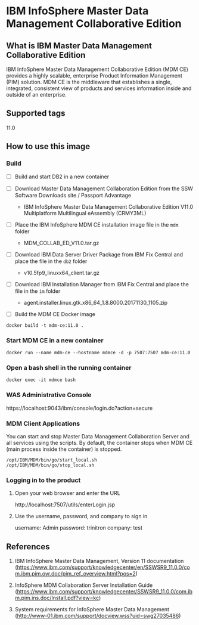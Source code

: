 # IBM InfoSphere Master Data Management Collaborative Edition

## What is IBM Master Data Management Collaborative Edition

IBM InfoSphere Master Data Management Collaborative Edition (MDM CE) provides a highly scalable, enterprise Product Information Management (PIM) solution. MDM CE is the middleware that establishes a single, integrated, consistent view of products and services information inside and outside of an enterprise.

## Supported tags

11.0

## How to use this image

### Build

- [ ] Build and start DB2 in a new container

- [ ] Download Master Data Management Collaboration Edition from the SSW Software Downloads site / Passport Advantage

	* IBM InfoSphere Master Data Management Collaborative Edition V11.0 Multiplatform Multilingual eAssembly (CRMY3ML)

- [ ] Place the IBM InfoSphere MDM CE installation image file in the ```mdm``` folder

	* MDM_COLLAB_ED_V11.0.tar.gz

- [ ] Download IBM Data Server Driver Package from IBM Fix Central and place the file in the ```db2``` folder

	* v10.5fp9_linuxx64_client.tar.gz

- [ ] Download IBM Installation Manager from IBM Fix Central and place the file in the ```im``` folder

	* agent.installer.linux.gtk.x86_64_1.8.8000.20171130_1105.zip

- [ ] Build the MDM CE Docker image

```
docker build -t mdm-ce:11.0 .
```

### Start MDM CE in a new container

```
docker run --name mdm-ce --hostname mdmce -d -p 7507:7507 mdm-ce:11.0
```

<!--
docker run --name mdm-ce --hostname mdmce -d -p 7507:7507 -p 9043:9043 -p 9443:9443 mdm-ce:11.0
xhost + 192.168.8.118
docker run --name mdm-ce --hostname mdmce -e DISPLAY=192.168.8.118:0 --rm -it -p 7507:7507 -p 9043:9043 -p 9443:9443 -v $(pwd):/share mdm-ce:11.0 bash
https://localhost:9043/ibm/console/login.do
-->

### Open a bash shell in the running container

```
docker exec -it mdmce bash
```

### WAS Administrative Console

https://localhost:9043/ibm/console/login.do?action=secure

### MDM Client Applications

You can start and stop Master Data Management Collaboration Server and all services using the scripts. By default, the container stops when MDM CE (main process inside the container) is stopped.

```
/opt/IBM/MDM/bin/go/start_local.sh
/opt/IBM/MDM/bin/go/stop_local.sh
```

### Logging in to the product

1. Open your web browser and enter the URL
	
	http://localhost:7507/utils/enterLogin.jsp

2. Use the username, password, and company to sign in

	username: Admin
	password: trinitron
	company: test

## References

1. IBM InfoSphere Master Data Management, Version 11 documentation (https://www.ibm.com/support/knowledgecenter/en/SSWSR9_11.0.0/com.ibm.pim.ovr.doc/pim_ref_overview.html?pos=2)

2. InfoSphere MDM Collaboration Server Installation Guide (https://www.ibm.com/support/knowledgecenter/SSWSR9_11.0.0/com.ibm.pim.ins.doc/Install.pdf?view=kc)

3. System requirements for InfoSphere Master Data Management (http://www-01.ibm.com/support/docview.wss?uid=swg27035486)
